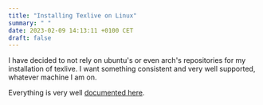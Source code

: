 ```yaml
---
title: "Installing Texlive on Linux"
summary: " "
date: 2023-02-09 14:13:11 +0100 CET
draft: false
---
```

I have decided to not rely on ubuntu's or even arch's repositories for my installation of texlive. I want something consistent and very well supported, whatever machine I am on.

Everything is very well [documented here](https://tug.org/texlive/quickinstall.html).
